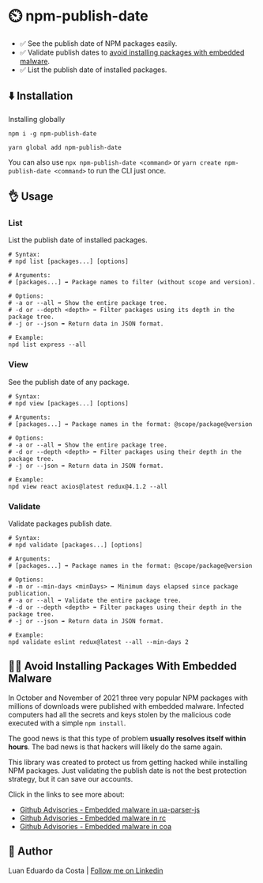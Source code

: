 # :timer_clock: npm-publish-date

- :white_check_mark: See the publish date of NPM packages easily.
- :white_check_mark: Validate publish dates to [avoid installing packages with embedded malware](#no_good_man-avoid-installing-packages-with-embedded-malware).
- :white_check_mark: List the publish date of installed packages.

## :arrow_down: Installation

Installing globally

```
npm i -g npm-publish-date
```

```
yarn global add npm-publish-date
```

You can also use `npx npm-publish-date <command>` or `yarn create npm-publish-date <command>` to run the CLI just once.

## :ok_hand: Usage

### List

List the publish date of installed packages.

```shell
# Syntax:
# npd list [packages...] [options]

# Arguments:
# [packages...] ➡️ Package names to filter (without scope and version).

# Options:
# -a or --all ➡️ Show the entire package tree.
# -d or --depth <depth> ➡️ Filter packages using its depth in the package tree.
# -j or --json ➡️ Return data in JSON format.

# Example:
npd list express --all
```

### View

See the publish date of any package.

```shell
# Syntax:
# npd view [packages...] [options]

# Arguments:
# [packages...] ➡️ Package names in the format: @scope/package@version

# Options:
# -a or --all ➡️ Show the entire package tree.
# -d or --depth <depth> ➡️ Filter packages using their depth in the package tree.
# -j or --json ➡️ Return data in JSON format.

# Example:
npd view react axios@latest redux@4.1.2 --all
```

### Validate

Validate packages publish date.

```shell
# Syntax:
# npd validate [packages...] [options]

# Arguments:
# [packages...] ➡️ Package names in the format: @scope/package@version

# Options:
# -m or --min-days <minDays> ➡️ Minimum days elapsed since package publication.
# -a or --all ➡️ Validate the entire package tree.
# -d or --depth <depth> ➡️ Filter packages using their depth in the package tree.
# -j or --json ➡️ Return data in JSON format.

# Example:
npd validate eslint redux@latest --all --min-days 2
```

## :no_good_man: Avoid Installing Packages With Embedded Malware

In October and November of 2021 three very popular NPM packages with millions of downloads were published with embedded malware. Infected computers had all the secrets and keys stolen by the malicious code executed with a simple `npm install`.

The good news is that this type of problem **usually resolves itself within hours**. The bad news is that hackers will likely do the same again.

This library was created to protect us from getting hacked while installing NPM packages. Just validating the publish date is not the best protection strategy, but it can save our accounts.

Click in the links to see more about:

- [Github Advisories - Embedded malware in ua-parser-js](https://github.com/advisories/GHSA-pjwm-rvh2-c87w)
- [Github Advisories - Embedded malware in rc](https://github.com/advisories/GHSA-g2q5-5433-rhrf)
- [Github Advisories - Embedded malware in coa](https://github.com/advisories/GHSA-73qr-pfmq-6rp8)

## :man: Author

Luan Eduardo da Costa | [Follow me on Linkedin](https://www.linkedin.com/in/luaneducosta/)
